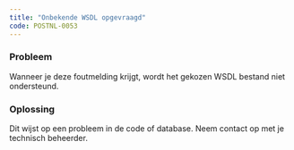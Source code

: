 ```yaml
---
title: "Onbekende WSDL opgevraagd"
code: POSTNL-0053
---
```



<p><h3>Probleem</h3></p><p>Wanneer je deze foutmelding krijgt, wordt het gekozen WSDL bestand niet ondersteund. </p><p><h3>Oplossing</h3></p><p>Dit wijst op een probleem in de code of database. Neem contact op met je technisch beheerder.</p>

